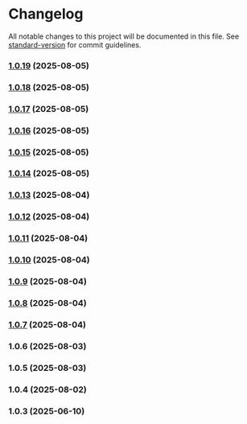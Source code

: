 # Changelog

All notable changes to this project will be documented in this file. See [standard-version](https://github.com/conventional-changelog/standard-version) for commit guidelines.

### [1.0.19](https://github.com/ds2pro/waradalan-app/compare/v1.0.18...v1.0.19) (2025-08-05)

### [1.0.18](https://github.com/ds2pro/waradalan-app/compare/v1.0.17...v1.0.18) (2025-08-05)

### [1.0.17](https://github.com/ds2pro/waradalan-app/compare/v1.0.16...v1.0.17) (2025-08-05)

### [1.0.16](https://github.com/ds2pro/waradalan-app/compare/v1.0.15...v1.0.16) (2025-08-05)

### [1.0.15](https://github.com/ds2pro/waradalan-app/compare/v1.0.14...v1.0.15) (2025-08-05)

### [1.0.14](https://github.com/ds2pro/waradalan-app/compare/v1.0.13...v1.0.14) (2025-08-05)

### [1.0.13](https://github.com/ds2pro/waradalan-app/compare/v1.0.12...v1.0.13) (2025-08-04)

### [1.0.12](https://github.com/ds2pro/waradalan-app/compare/v1.0.11...v1.0.12) (2025-08-04)

### [1.0.11](https://github.com/ds2pro/waradalan-app/compare/v1.0.10...v1.0.11) (2025-08-04)

### [1.0.10](https://github.com/ds2pro/waradalan-app/compare/v1.0.9...v1.0.10) (2025-08-04)

### [1.0.9](https://github.com/ds2pro/waradalan-app/compare/v1.0.8...v1.0.9) (2025-08-04)

### [1.0.8](https://github.com/ds2pro/waradalan-app/compare/v1.0.7...v1.0.8) (2025-08-04)

### [1.0.7](https://github.com/ds2pro/waradalan-app/compare/v1.0.4...v1.0.7) (2025-08-04)

### 1.0.6 (2025-08-03)

### 1.0.5 (2025-08-03)

### 1.0.4 (2025-08-02)

### 1.0.3 (2025-06-10)
